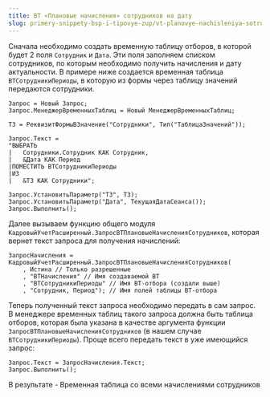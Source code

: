 ```yaml
---
title: ВТ «Плановые начисления» сотрудников на дату
slug: primery-snippety-bsp-i-tipovye-zup/vt-planovye-nachisleniya-sotrudnikov-na-datu
---
```

Сначала необходимо создать временную таблицу отборов, в которой будет 2 поля `Сотрудник` и `Дата`. Эти поля заполняем списком сотрудников, по которым необходимо получить начисления и дату актуальности. В примере ниже создается временная таблица `ВТСотрудникиПериоды`, в которую из формы через таблицу значений передаются сотрудники.

```bsl
Запрос = Новый Запрос;
Запрос.МенеджерВременныхТаблиц = Новый МенеджерВременныхТаблиц;
 
ТЗ = РеквизитФормыВЗначение("Сотрудники", Тип("ТаблицаЗначений"));
 
Запрос.Текст =
"ВЫБРАТЬ
|	Сотрудники.Сотрудник КАК Сотрудник,
|	&Дата КАК Период
|ПОМЕСТИТЬ ВТСотрудникиПериоды
|ИЗ
|	&ТЗ КАК Сотрудники";
 
Запрос.УстановитьПараметр("ТЗ", ТЗ);
Запрос.УстановитьПараметр("Дата", ТекущаяДатаСеанса());
Запрос.Выполнить();
```

Далее вызываем функцию общего модуля `КадровыйУчетРасширенный.ЗапросВТПлановыеНачисленияСотрудников`, которая вернет текст запроса для получения начислений:
```bsl
ЗапросНачисления = КадровыйУчетРасширенный.ЗапросВТПлановыеНачисленияСотрудников(
	, Истина // Только разрешенные
	, "ВТНачисления" // Имя создаваемой ВТ
	, "ВТСотрудникиПериоды" // Имя ВТ-отбора (создали выше)
	, "Сотрудник, Период"); // Имя полей таблицы ВТ-отбора
```

Теперь полученный текст запроса необходимо передать в сам запрос. В менеджере временных таблиц такого запроса должна быть таблица отборов, которая была указана в качестве аргумента функции `ЗапросВТПлановыеНачисленияСотрудников` (в нашем случае `ВТСотрудникиПериоды`). Проще всего передать текст в уже имеющийся запрос:
```bsl
Запрос.Текст = ЗапросНачисления.Текст;
Запрос.Выполнить();
```
В результате - Временная таблица со всеми начислениями сотрудников